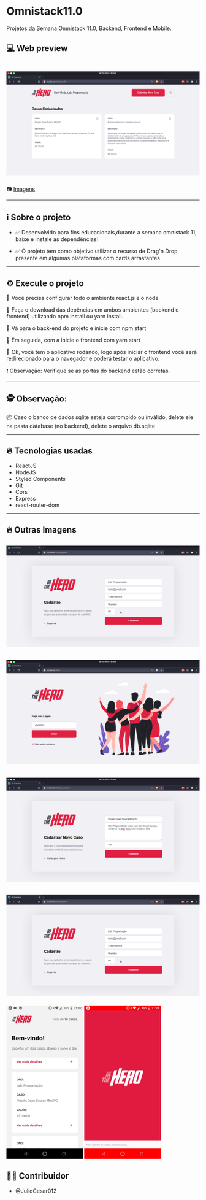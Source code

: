 # Omnistack11.0
Projetos da Semana Omnistack 11.0, Backend, Frontend e Mobile.

## 💻 Web preview

<h1 align="center">
    <img src="/screenshots/casoscadastrados.png">
</h1>

📷 [Imagens](#-outras-imagens)

---

## ℹ️ Sobre o projeto

- ✅ Desenvolvido para fins educacionais,durante a semana omnistack 11, baixe e instale as dependências!

- ✅ O projeto tem como objetivo utilizar o recurso de Drag'n Drop presente em algumas plataformas com cards arrastantes

---

## ⚙️ Execute o projeto

🔲 Você precisa configurar todo o ambiente react.js e o node

🔲 Faça o download das depências em ambos ambientes (backend e frontend) utilizando npm install ou yarn install.

🔲 Vá para o back-end do projeto e inicie com npm start

🔲 Em seguida, com a inicie o frontend com yarn start 

🔲 Ok, você tem o aplicativo rodando, logo após iniciar o frontend você será redirecionado para o navegador e poderá testar o aplicativo.

❗ Observação: Verifique se as portas do backend estão corretas.

---

## 🕵️ Observação:

📦 Caso o banco de dados sqlite esteja corrompido ou inválido, delete ele na pasta database (no backend), delete o arquivo db.sqlite

---

## 🔥 Tecnologias usadas

- ReactJS
- NodeJS
- Styled Components
- Git
- Cors
- Express
- react-router-dom

---

## 🔥 Outras Imagens

<h2 align="center">
    <img src="/screenshots/cadastro.png">
</h2>

<h2 align="center">
    <img src="/screenshots/login.png">
</h2>

<h2 align="center">
    <img src="/screenshots/novocaso.png">
</h2>

<h2 align="center">
    <img src="/screenshots/cadastro.png">
</h2>

<h5 align="left">
    <img src="/screenshots/mobilelistcasos.jpeg" height="400">
    <img src="/screenshots/initialmobile.jpeg" height="400">
</h5>

## 👨‍💻 Contribuidor
- @JulioCesar012
